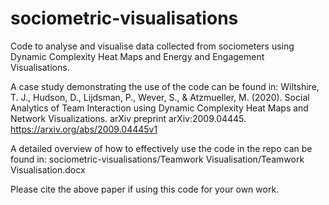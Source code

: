# sociometric-visualisations
Code to analyse and visualise data collected from sociometers using Dynamic Complexity Heat Maps and Energy and Engagement Visualisations.

A case study demonstrating the use of the code can be found in:
Wiltshire, T. J., Hudson, D., Lijdsman, P., Wever, S., & Atzmueller, M. (2020). Social Analytics of Team Interaction using Dynamic Complexity Heat Maps and Network Visualizations. arXiv preprint arXiv:2009.04445. https://arxiv.org/abs/2009.04445v1

A detailed overview of how to effectively use the code in the repo can be found in: sociometric-visualisations/Teamwork Visualisation/Teamwork Visualisation.docx

Please cite the above paper if using this code for your own work. 
